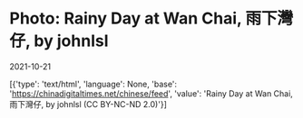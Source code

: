 # Photo: Rainy Day at Wan Chai, 雨下灣仔, by johnlsl

2021-10-21

[{'type': 'text/html', 'language': None, 'base': 'https://chinadigitaltimes.net/chinese/feed', 'value': 'Rainy Day at Wan Chai, 雨下灣仔, by johnlsl (CC BY-NC-ND 2.0)'}]